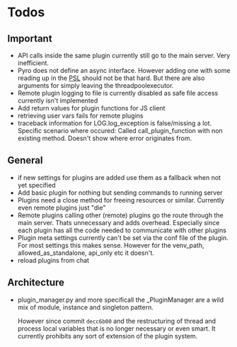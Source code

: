 # Todos
## Important
* API calls inside the same plugin currently still go to the main server. Very inefficient.
* Pyro does not define an async interface. However adding one with some reading up in the [PSL](https://docs.python.org/3/library/asyncio-protocol.html)
should not be that hard. But there are also arguments for simply leaving the threadpoolexecutor. 
* Remote plugin logging to file is currently disabled as safe file access currently isn't implemented
* Add return values for plugin functions for JS client
* retrieving user vars fails for remote plugins
* traceback information for LOG.log_exception is false/missing a lot. Specific scenario where occured:
Called call_plugin_function with non existing method. Doesn't show where error originates from.
## General
* if new settings for plugins are added use them as a fallback when not yet specified
* Add basic plugin for nothing but sending commands to running server
* Plugins need a close method for freeing resources or similar. Currently even remote plugins just "die"
* Remote plugins calling other (remote) plugins go the route through the main server. Thats unnecessary
and adds overhead. Especially since each plugin has all the code needed to communicate with other plugins
* Plugin meta settings currently can't be set via the conf file of the plugin. For most settings this makes sense.
However for the venv_path, allowed_as_standalone, api_only etc it doesn't.
* reload plugins from chat
## Architecture
+ plugin_manager.py and more specificall the _PluginManager are a wild mix of module, instance and singleton pattern.
    
    However since commit `decc6b00` and the restructuring of thread and process local variables that is no
    longer necessary or even smart. It currently prohibits any sort of extension of the plugin system.

